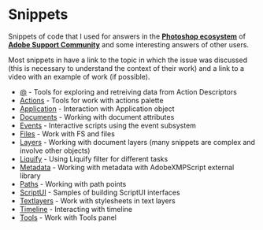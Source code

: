 # Snippets

Snippets of code that I used for answers in the [**Photoshop ecosystem**](https://community.adobe.com/t5/photoshop-ecosystem/ct-p/ct-photoshop) of [**Adobe Support Community**](https://community.adobe.com/ "Adobe Support Community") and some interesting answers of other users.

Most snippets in have a link to the topic in which the issue was discussed (this is necessary to understand the context of their work) and a link to a video with an example of work (if possible).

* [@](@) - Tools for exploring and retreiving data from Action Descriptors
* [Actions](Actions) - Tools for work with actions palette
* [Application](Application) - Interaction with Application object
* [Documents](Documents) - Working with document attributes
* [Events](Events) - Interactive scripts using the event subsystem
* [Files](Files) - Work with FS and files
* [Layers](Layers) - Working with document layers (many snippets are complex and involve other objects)
* [Liquify](Liquify) - Using Liquify filter for different tasks
* [Metadata](Metadata) - Working with metadata with AdobeXMPScript external library
* [Paths](Paths) - Working with path points
* [ScriptUI](ScriptUI) - Samples of building ScriptUI interfaces
* [Textlayers](Textlayers) - Work with stylesheets in text layers
* [Timeline](Timeline) - Interacting with timeline
* [Tools](Tools) - Work with Tools panel
